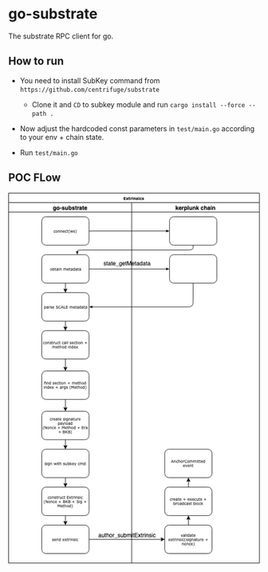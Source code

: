 # go-substrate

The substrate RPC client for go.

## How to run 

- You need to install SubKey command from `https://github.com/centrifuge/substrate`
   - Clone it and `CD` to subkey module and run `cargo install --force --path .`
   
- Now adjust the hardcoded const parameters in `test/main.go` according to your env + chain state.
- Run `test/main.go`

## POC FLow

![Alt text](extrinsic-exec.png?raw=true "Extrinsic Execution")